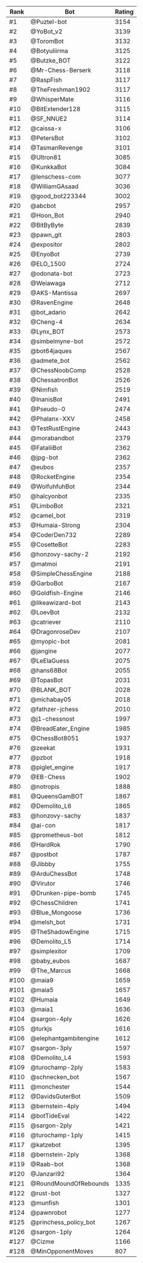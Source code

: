 Rank|Bot|Rating
---|---|---
#1|@Puztel-bot|3154
#2|@YoBot_v2|3139
#3|@ToromBot|3132
#4|@Botyuliirma|3125
#5|@Butzke_BOT|3122
#6|@Mr-Chess-Berserk|3118
#7|@RaspFish|3117
#8|@TheFreshman1902|3117
#9|@WhisperMate|3116
#10|@BitExtender128|3115
#11|@SF_NNUE2|3114
#12|@caissa-x|3106
#13|@PetersBot|3102
#14|@TasmanRevenge|3101
#15|@Ultron81|3085
#16|@KunkkaBot|3084
#17|@lenschess-com|3077
#18|@WilliamGAsaad|3036
#19|@good_bot223344|3002
#20|@abcbot|2957
#21|@Hoon_Bot|2940
#22|@BitByByte|2839
#23|@pawn_git|2803
#24|@expositor|2802
#25|@EnyoBot|2739
#26|@ELO_1500|2724
#27|@odonata-bot|2723
#28|@Weiawaga|2712
#29|@AKS-Mantissa|2697
#30|@RavenEngine|2648
#31|@bot_adario|2642
#32|@Cheng-4|2634
#33|@Lynx_BOT|2573
#34|@simbelmyne-bot|2572
#35|@bot64jaques|2567
#36|@admete_bot|2562
#37|@ChessNoobComp|2528
#38|@ChessatronBot|2526
#39|@Nimfish|2519
#40|@InanisBot|2491
#41|@Pseudo-0|2474
#42|@Phalanx-XXV|2458
#43|@TestRustEngine|2443
#44|@morabandbot|2379
#45|@FataliiBot|2362
#46|@jpg-bot|2362
#47|@eubos|2357
#48|@RocketEngine|2354
#49|@WolfuhfuhBot|2344
#50|@halcyonbot|2335
#51|@LimboBot|2321
#52|@camel_bot|2319
#53|@Humaia-Strong|2304
#54|@CoderDen732|2289
#55|@CosetteBot|2283
#56|@honzovy-sachy-2|2192
#57|@matmoi|2191
#58|@SimpleChessEngine|2188
#59|@GarboBot|2167
#60|@Goldfish-Engine|2146
#61|@likeawizard-bot|2143
#62|@LoevBot|2132
#63|@catriever|2110
#64|@DragonroseDev|2107
#65|@myopic-bot|2081
#66|@jangine|2077
#67|@LeElaGuess|2075
#68|@hans68Bot|2055
#69|@TopasBot|2031
#70|@BLANK_BOT|2028
#71|@michabay05|2018
#72|@fathzer-jchess|2010
#73|@j1-chessnost|1997
#74|@BreadEater_Engine|1985
#75|@ChessBot8051|1937
#76|@zeekat|1931
#77|@pzbot|1918
#78|@piglet_engine|1917
#79|@EB-Chess|1902
#80|@notropis|1888
#81|@QueensGamBOT|1867
#82|@Demolito_L6|1865
#83|@honzovy-sachy|1837
#84|@ai-con|1817
#85|@prometheus-bot|1812
#86|@HardRok|1790
#87|@postbot|1787
#88|@Jibbby|1755
#89|@ArduChessBot|1748
#90|@Virutor|1746
#91|@Drunken-pipe-bomb|1745
#92|@ChessChildren|1741
#93|@Blue_Mongoose|1736
#94|@melsh_bot|1731
#95|@TheShadowEngine|1715
#96|@Demolito_L5|1714
#97|@simplexitor|1709
#98|@baby_eubos|1687
#99|@The_Marcus|1668
#100|@maia9|1659
#101|@maia5|1657
#102|@Humaia|1649
#103|@maia1|1636
#104|@sargon-4ply|1626
#105|@turkjs|1616
#106|@elephantgambitengine|1612
#107|@sargon-3ply|1597
#108|@Demolito_L4|1593
#109|@turochamp-2ply|1583
#110|@schnecken_bot|1567
#111|@monchester|1544
#112|@DavidsGuterBot|1509
#113|@bernstein-4ply|1494
#114|@botTideEval|1422
#115|@sargon-2ply|1421
#116|@turochamp-1ply|1415
#117|@katzebot|1395
#118|@bernstein-2ply|1368
#119|@Raab-bot|1368
#120|@Janzari92|1364
#121|@RoundMoundOfRebounds|1335
#122|@rust-bot|1327
#123|@munfish|1301
#124|@pawnrobot|1277
#125|@princhess_policy_bot|1267
#126|@sargon-1ply|1264
#127|@Cizme|1166
#128|@MinOpponentMoves|807
